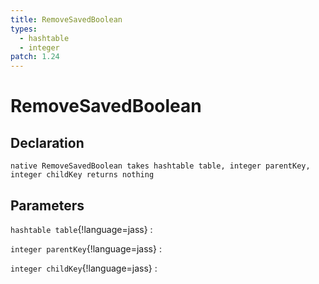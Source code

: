 ```yaml
---
title: RemoveSavedBoolean
types:
  - hashtable
  - integer
patch: 1.24
---
```


# RemoveSavedBoolean

## Declaration

```jass
native RemoveSavedBoolean takes hashtable table, integer parentKey, integer childKey returns nothing
```

## Parameters
`hashtable table`{!language=jass}
: 

`integer parentKey`{!language=jass}
: 

`integer childKey`{!language=jass}
: 
